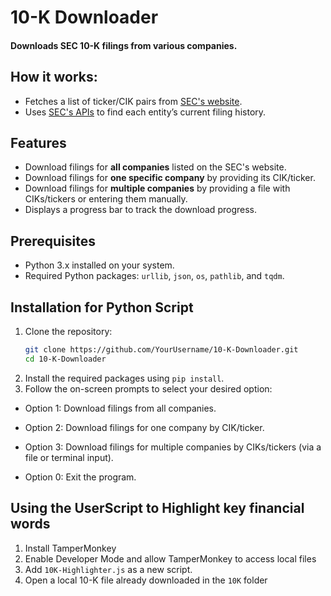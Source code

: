# 10-K Downloader

#### Downloads SEC 10-K filings from various companies.

## How it works:

- Fetches a list of ticker/CIK pairs from [SEC's website](https://www.sec.gov/include/ticker.txt).
- Uses [SEC's APIs](https://www.sec.gov/search-filings/edgar-application-programming-interfaces) to find each entity’s current filing history.

## Features

- Download filings for **all companies** listed on the SEC's website.
- Download filings for **one specific company** by providing its CIK/ticker.
- Download filings for **multiple companies** by providing a file with CIKs/tickers or entering them manually.
- Displays a progress bar to track the download progress.

## Prerequisites

- Python 3.x installed on your system.
- Required Python packages: `urllib`, `json`, `os`, `pathlib`, and `tqdm`.

## Installation for Python Script

1. Clone the repository:
   ```sh
   git clone https://github.com/YourUsername/10-K-Downloader.git
   cd 10-K-Downloader
2. Install the required packages using `pip install`.
3. Follow the on-screen prompts to select your desired option:

  - Option 1: Download filings from all companies.
  
  - Option 2: Download filings for one company by CIK/ticker.
  
  - Option 3: Download filings for multiple companies by CIKs/tickers (via a file or terminal input).
  
  - Option 0: Exit the program.
## Using the UserScript to Highlight key financial words
1. Install TamperMonkey
2. Enable Developer Mode and allow TamperMonkey to access local files
3. Add `10K-Highlighter.js` as a new script.
4. Open a local 10-K file already downloaded in the `10K` folder

